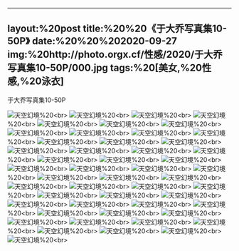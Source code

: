 ﻿---
layout:%20post
title:%20%20《于大乔写真集10-50P》
date:%20%20%202020-09-27
img:%20http://photo.orgx.cf/性感/2020/于大乔写真集10-50P/000.jpg
tags:%20[美女,%20性感,%20泳衣]
---

于大乔写真集10-50P



![天空幻境](http://photo.orgx.cf/性感/2020/于大乔写真集10-50P/001.jpg%20''天空幻境'')%20<br>
![天空幻境](http://photo.orgx.cf/性感/2020/于大乔写真集10-50P/002.jpg%20''天空幻境'')%20<br>
![天空幻境](http://photo.orgx.cf/性感/2020/于大乔写真集10-50P/003.jpg%20''天空幻境'')%20<br>
![天空幻境](http://photo.orgx.cf/性感/2020/于大乔写真集10-50P/004.jpg%20''天空幻境'')%20<br>
![天空幻境](http://photo.orgx.cf/性感/2020/于大乔写真集10-50P/005.jpg%20''天空幻境'')%20<br>
![天空幻境](http://photo.orgx.cf/性感/2020/于大乔写真集10-50P/006.jpg%20''天空幻境'')%20<br>
![天空幻境](http://photo.orgx.cf/性感/2020/于大乔写真集10-50P/007.jpg%20''天空幻境'')%20<br>
![天空幻境](http://photo.orgx.cf/性感/2020/于大乔写真集10-50P/008.jpg%20''天空幻境'')%20<br>
![天空幻境](http://photo.orgx.cf/性感/2020/于大乔写真集10-50P/009.jpg%20''天空幻境'')%20<br>
![天空幻境](http://photo.orgx.cf/性感/2020/于大乔写真集10-50P/010.jpg%20''天空幻境'')%20<br>
![天空幻境](http://photo.orgx.cf/性感/2020/于大乔写真集10-50P/011.jpg%20''天空幻境'')%20<br>
![天空幻境](http://photo.orgx.cf/性感/2020/于大乔写真集10-50P/012.jpg%20''天空幻境'')%20<br>
![天空幻境](http://photo.orgx.cf/性感/2020/于大乔写真集10-50P/013.jpg%20''天空幻境'')%20<br>
![天空幻境](http://photo.orgx.cf/性感/2020/于大乔写真集10-50P/014.jpg%20''天空幻境'')%20<br>
![天空幻境](http://photo.orgx.cf/性感/2020/于大乔写真集10-50P/015.jpg%20''天空幻境'')%20<br>
![天空幻境](http://photo.orgx.cf/性感/2020/于大乔写真集10-50P/016.jpg%20''天空幻境'')%20<br>
![天空幻境](http://photo.orgx.cf/性感/2020/于大乔写真集10-50P/017.jpg%20''天空幻境'')%20<br>
![天空幻境](http://photo.orgx.cf/性感/2020/于大乔写真集10-50P/018.jpg%20''天空幻境'')%20<br>
![天空幻境](http://photo.orgx.cf/性感/2020/于大乔写真集10-50P/019.jpg%20''天空幻境'')%20<br>
![天空幻境](http://photo.orgx.cf/性感/2020/于大乔写真集10-50P/020.jpg%20''天空幻境'')%20<br>
![天空幻境](http://photo.orgx.cf/性感/2020/于大乔写真集10-50P/021.jpg%20''天空幻境'')%20<br>
![天空幻境](http://photo.orgx.cf/性感/2020/于大乔写真集10-50P/022.jpg%20''天空幻境'')%20<br>
![天空幻境](http://photo.orgx.cf/性感/2020/于大乔写真集10-50P/023.jpg%20''天空幻境'')%20<br>
![天空幻境](http://photo.orgx.cf/性感/2020/于大乔写真集10-50P/024.jpg%20''天空幻境'')%20<br>
![天空幻境](http://photo.orgx.cf/性感/2020/于大乔写真集10-50P/025.jpg%20''天空幻境'')%20<br>
![天空幻境](http://photo.orgx.cf/性感/2020/于大乔写真集10-50P/026.jpg%20''天空幻境'')%20<br>
![天空幻境](http://photo.orgx.cf/性感/2020/于大乔写真集10-50P/027.jpg%20''天空幻境'')%20<br>
![天空幻境](http://photo.orgx.cf/性感/2020/于大乔写真集10-50P/028.jpg%20''天空幻境'')%20<br>
![天空幻境](http://photo.orgx.cf/性感/2020/于大乔写真集10-50P/029.jpg%20''天空幻境'')%20<br>
![天空幻境](http://photo.orgx.cf/性感/2020/于大乔写真集10-50P/030.jpg%20''天空幻境'')%20<br>
![天空幻境](http://photo.orgx.cf/性感/2020/于大乔写真集10-50P/031.jpg%20''天空幻境'')%20<br>
![天空幻境](http://photo.orgx.cf/性感/2020/于大乔写真集10-50P/032.jpg%20''天空幻境'')%20<br>
![天空幻境](http://photo.orgx.cf/性感/2020/于大乔写真集10-50P/033.jpg%20''天空幻境'')%20<br>
![天空幻境](http://photo.orgx.cf/性感/2020/于大乔写真集10-50P/034.jpg%20''天空幻境'')%20<br>
![天空幻境](http://photo.orgx.cf/性感/2020/于大乔写真集10-50P/035.jpg%20''天空幻境'')%20<br>
![天空幻境](http://photo.orgx.cf/性感/2020/于大乔写真集10-50P/036.jpg%20''天空幻境'')%20<br>
![天空幻境](http://photo.orgx.cf/性感/2020/于大乔写真集10-50P/037.jpg%20''天空幻境'')%20<br>
![天空幻境](http://photo.orgx.cf/性感/2020/于大乔写真集10-50P/038.jpg%20''天空幻境'')%20<br>
![天空幻境](http://photo.orgx.cf/性感/2020/于大乔写真集10-50P/039.jpg%20''天空幻境'')%20<br>
![天空幻境](http://photo.orgx.cf/性感/2020/于大乔写真集10-50P/040.jpg%20''天空幻境'')%20<br>
![天空幻境](http://photo.orgx.cf/性感/2020/于大乔写真集10-50P/041.jpg%20''天空幻境'')%20<br>
![天空幻境](http://photo.orgx.cf/性感/2020/于大乔写真集10-50P/042.jpg%20''天空幻境'')%20<br>
![天空幻境](http://photo.orgx.cf/性感/2020/于大乔写真集10-50P/043.jpg%20''天空幻境'')%20<br>
![天空幻境](http://photo.orgx.cf/性感/2020/于大乔写真集10-50P/044.jpg%20''天空幻境'')%20<br>
![天空幻境](http://photo.orgx.cf/性感/2020/于大乔写真集10-50P/045.jpg%20''天空幻境'')%20<br>
![天空幻境](http://photo.orgx.cf/性感/2020/于大乔写真集10-50P/046.jpg%20''天空幻境'')%20<br>
![天空幻境](http://photo.orgx.cf/性感/2020/于大乔写真集10-50P/047.jpg%20''天空幻境'')%20<br>
![天空幻境](http://photo.orgx.cf/性感/2020/于大乔写真集10-50P/048.jpg%20''天空幻境'')%20<br>
![天空幻境](http://photo.orgx.cf/性感/2020/于大乔写真集10-50P/049.jpg%20''天空幻境'')%20<br>
![天空幻境](http://photo.orgx.cf/性感/2020/于大乔写真集10-50P/050.jpg%20''天空幻境'')%20<br>